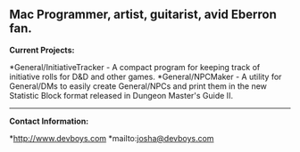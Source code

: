 


Mac Programmer, artist, guitarist, avid Eberron fan.
----
**Current Projects:**

*General/InitiativeTracker - A compact program for keeping track of initiative rolls for D&D and other games.
*General/NPCMaker - A utility for General/DMs to easily create General/NPCs and print them in the new Statistic Block format released in Dungeon Master's Guide II.

----
**Contact Information:**

*http://www.devboys.com
*mailto:josha@devboys.com